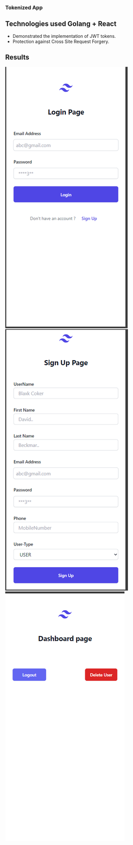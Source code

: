### Tokenized App

## Technologies used Golang + React
- Demonstrated the implementation of JWT tokens.
- Protection against Cross Site Request Forgery.
  
## Results
![Login](https://github.com/Ivan2001otp/Tokenized-React-App/blob/main/outputs/login.png)
![Signup](https://github.com/Ivan2001otp/Tokenized-React-App/blob/main/outputs/signup.png)
![Dashboard](https://github.com/Ivan2001otp/Tokenized-React-App/blob/main/outputs/dashboard.png)
